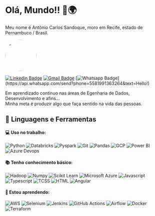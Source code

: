 # Olá, Mundo!! 👋🌍
Meu nome é Antônio Carlos Sandoque, moro em Recife, estado de Pernambuco / Brasil.


<img  style="border-radius: 50%;" src="https://user-images.githubusercontent.com/65127683/95398436-20bcbf00-08dc-11eb-95a3-d1aaedc987d0.jpg" width="100px;" alt=""/>

[![Linkedin Badge](https://img.shields.io/badge/-Sandoque-blue?style=flat-square&logo=Linkedin&logoColor=white&link=https://www.linkedin.com/in/sandoque/)](https://www.linkedin.com/in/sandoque/) [![Gmail Badge](https://img.shields.io/badge/-acsandoque@gmail.com-c14438?style=flat-square&logo=Gmail&logoColor=white&link=mailto:acsandoque@gmail.com)](mailto:acsandoque@gmail.com) [![Whatsapp Badge](https://img.shields.io/badge/-Whatsapp-4CA143?style=flat-square&labelColor=4CA143&logo=whatsapp&logoColor=white&link=https://api.whatsapp.com/send?phone=5581991363264&text=Hello!)](https://api.whatsapp.com/send?phone=5581991363264&text=Hello!)

Em aprendizado contínuo nas áreas de Egenharia de Dados, Desenvolvimento e afins...
<br />
Minha meta é produzir algo que faça sentido na vida das pessoas.


## 🚀 **Linguagens e Ferramentas**

#### 💻 Uso no trabalho:
![Python](https://img.shields.io/badge/-Python-black?style=flat-square&logo=Python)
![Databricks](https://img.shields.io/badge/-Databricks-black?style=flat-square&logo=Databricks)
![Pyspark](https://img.shields.io/badge/-Pyspark-black?style=flat-square&logo=Apache-Spark)
![Git](https://img.shields.io/badge/-Git-black?style=flat-square&logo=Git)
![Pandas](https://img.shields.io/badge/-Pandas-black?style=flat-square&logo=Pandas)
![GCP](https://img.shields.io/badge/-GCP-black?style=flat-square&logo=Google-Cloud)
![Power BI](https://img.shields.io/badge/-Power%20BI-black?style=plastic&logo=Power-BI)
![Azure Devops](https://img.shields.io/badge/-Azure%20Devops-black?style=plastic&logo=Azure-Devops)

#### 📚 Tenho conhecimento básico:
![Hadoop](https://img.shields.io/badge/-Hadoop-black?style=flat-square&logo=Apache-Hadoop)
![Numpy](https://img.shields.io/badge/-Numpy-black?style=flat-square&logo=Numpy)
![Scikit Learn](https://img.shields.io/badge/-Scikit%20Learn-black?style=flat-square&logo=scikit-learn)
![Microsoft Azure](https://img.shields.io/badge/-Azure-black?style=flat-square&logo=Microsoft-Azure)
![Javascript](https://img.shields.io/badge/-JavaScript-black?style=flat-square&logo=Javascript)
![Typescript](https://img.shields.io/badge/-TypeScript-black?style=flat-square&logo=Typescript)
![TCSS](https://img.shields.io/badge/-CSS-black?style=flat-square&logo=css3)
![HTML](https://img.shields.io/badge/-HTML-black?style=flat-square&logo=html5)
![Angular](https://img.shields.io/badge/-Angular-black?style=flat-square&logo=Angular)

#### 🌱 Estou aprendendo:
![AWS](https://img.shields.io/badge/-AWS-black?style=flat-square&logo=Amazon-AWS)
![Selenium](https://img.shields.io/badge/-Selenium-black?style=flat-square&logo=Selenium)
![Jenkins](https://img.shields.io/badge/-Jenkins-black?style=flat-square&logo=Jenkins)
![GitHub Actions](https://img.shields.io/badge/-GitHub%20Actions-black?style=flat-square&logo=GitHub-Actions)
![Airflow](https://img.shields.io/badge/-Airflow-black?style=flat-square&logo=Apache-Airflow)
![Docker](https://img.shields.io/badge/-Docker-black?style=flat-square&logo=Docker)
![Terraform](https://img.shields.io/badge/-Terraform-black?style=flat-square&logo=Terraform)



